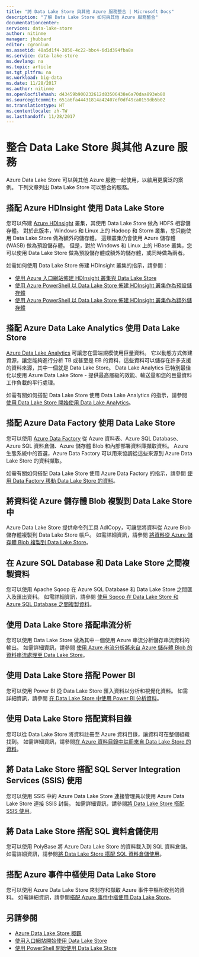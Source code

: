 ```yaml
---
title: "將 Data Lake Store 與其他 Azure 服務整合 | Microsoft Docs"
description: "了解 Data Lake Store 如何與其他 Azure 服務整合"
documentationcenter: 
services: data-lake-store
author: nitinme
manager: jhubbard
editor: cgronlun
ms.assetid: 48a5d1f4-3850-4c22-bbc4-6d1d394fba8a
ms.service: data-lake-store
ms.devlang: na
ms.topic: article
ms.tgt_pltfrm: na
ms.workload: big-data
ms.date: 11/28/2017
ms.author: nitinme
ms.openlocfilehash: d43459b900232612d83506438e6a70daa893eb80
ms.sourcegitcommit: 651a6fa44431814a42407ef0df49ca0159db5b02
ms.translationtype: HT
ms.contentlocale: zh-TW
ms.lasthandoff: 11/28/2017
---
```

# <a name="integrating-data-lake-store-with-other-azure-services"></a>整合 Data Lake Store 與其他 Azure 服務
Azure Data Lake Store 可以與其他 Azure 服務一起使用，以啟用更廣泛的案例。 下列文章列出 Data Lake Store 可以整合的服務。

## <a name="use-data-lake-store-with-azure-hdinsight"></a>搭配 Azure HDInsight 使用 Data Lake Store
您可以佈建 [Azure HDInsight](https://azure.microsoft.com/documentation/learning-paths/hdinsight-self-guided-hadoop-training/) 叢集，其使用 Data Lake Store 做為 HDFS 相容儲存體。 對於此版本，Windows 和 Linux 上的 Hadoop 和 Storm 叢集，您只能使用 Data Lake Store 做為額外的儲存體。 這類叢集仍會使用 Azure 儲存體 (WASB) 做為預設儲存體。 但是，對於 Windows 和 Linux 上的 HBase 叢集，您可以使用 Data Lake Store 做為預設儲存體或額外的儲存體，或同時做為兩者。

如需如何使用 Data Lake Store 佈建 HDInsight 叢集的指示，請參閱：

* [使用 Azure 入口網站佈建 HDInsight 叢集與 Data Lake Store](data-lake-store-hdinsight-hadoop-use-portal.md)
* [使用 Azure PowerShell 以 Data Lake Store 佈建 HDInsight 叢集作為預設儲存體](data-lake-store-hdinsight-hadoop-use-powershell-for-default-storage.md)
* [使用 Azure PowerShell 以 Data Lake Store 佈建 HDInsight 叢集作為額外儲存體](data-lake-store-hdinsight-hadoop-use-powershell.md)

## <a name="use-data-lake-store-with-azure-data-lake-analytics"></a>搭配 Azure Data Lake Analytics 使用 Data Lake Store
[Azure Data Lake Analytics](../data-lake-analytics/data-lake-analytics-overview.md) 可讓您在雲端規模使用巨量資料。 它以動態方式佈建資源，讓您能夠進行分析 TB 或甚至是 EB 的資料，這些資料可以儲存在許多支援的資料來源，其中一個就是 Data Lake Store。 Data Lake Analytics 已特別最佳化以使用 Azure Data Lake Store - 提供最高層級的效能、輸送量和您的巨量資料工作負載的平行處理。

如需有關如何搭配 Data Lake Store 使用 Data Lake Analytics 的指示，請參閱 [使用 Data Lake Store 開始使用 Data Lake Analytics](../data-lake-analytics/data-lake-analytics-get-started-portal.md)。

## <a name="use-data-lake-store-with-azure-data-factory"></a>搭配 Azure Data Factory 使用 Data Lake Store
您可以使用 [Azure Data Factory](https://azure.microsoft.com/services/data-factory/) 從 Azure 資料表、Azure SQL Database、Azure SQL 資料倉儲、Azure 儲存體 Blob 和內部部署資料庫擷取資料。 Azure 生態系統中的首選，Azure Data Factory 可以用來協調從這些來源到 Azure Data Lake Store 的資料擷取。

如需有關如何搭配 Data Lake Store 使用 Azure Data Factory 的指示，請參閱 [使用 Data Factory 移動 Data Lake Store 的資料](../data-factory/connector-azure-data-lake-store.md)。

## <a name="copy-data-from-azure-storage-blobs-into-data-lake-store"></a>將資料從 Azure 儲存體 Blob 複製到 Data Lake Store 中
Azure Data Lake Store 提供命令列工具 AdlCopy，可讓您將資料從 Azure Blob 儲存體複製到 Data Lake Store 帳戶。 如需詳細資訊，請參閱 [將資料從 Azure 儲存體 Blob 複製到 Data Lake Store](data-lake-store-copy-data-azure-storage-blob.md)。

## <a name="copy-data-between-azure-sql-database-and-data-lake-store"></a>在 Azure SQL Database 和 Data Lake Store 之間複製資料
您可以使用 Apache Sqoop 在 Azure SQL Database 和 Data Lake Store 之間匯入及匯出資料。 如需詳細資訊，請參閱 [使用 Sqoop 在 Data Lake Store 和 Azure SQL Database 之間複製資料](data-lake-store-data-transfer-sql-sqoop.md)。

## <a name="use-data-lake-store-with-stream-analytics"></a>使用 Data Lake Store 搭配串流分析
您可以使用 Data Lake Store 做為其中一個使用 Azure 串流分析儲存串流資料的輸出。 如需詳細資訊，請參閱 [使用 Azure 串流分析將來自 Azure 儲存體 Blob 的資料串流處理至 Data Lake Store](data-lake-store-stream-analytics.md)。

## <a name="use-data-lake-store-with-power-bi"></a>使用 Data Lake Store 搭配 Power BI
您可以使用 Power BI 從 Data Lake Store 匯入資料以分析和視覺化資料。 如需詳細資訊，請參閱 [在 Data Lake Store 中使用 Power BI 分析資料](data-lake-store-power-bi.md)。

## <a name="use-data-lake-store-with-data-catalog"></a>使用 Data Lake Store 搭配資料目錄
您可以從 Data Lake Store 將資料註冊至 Azure 資料目錄，讓資料可在整個組織找到。 如需詳細資訊，請參閱[在 Azure 資料目錄中註冊來自 Data Lake Store 的資料](data-lake-store-with-data-catalog.md)。

## <a name="use-data-lake-store-with-sql-server-integration-services-ssis"></a>將 Data Lake Store 搭配 SQL Server Integration Services (SSIS) 使用
您可以使用 SSIS 中的 Azure Data Lake Store 連接管理員以使用 Azure Data Lake Store 連接 SSIS 封裝。 如需詳細資訊，請參閱[將 Data Lake Store 搭配 SSIS 使用](https://docs.microsoft.com/sql/integration-services/connection-manager/azure-data-lake-store-connection-manager)。

## <a name="use-data-lake-store-with-sql-data-warehouse"></a>將 Data Lake Store 搭配 SQL 資料倉儲使用
您可以使用 PolyBase 將 Azure Data Lake Store 的資料載入到 SQL 資料倉儲。 如需詳細資訊，請參閱[將 Data Lake Store 搭配 SQL 資料倉儲使用](../sql-data-warehouse/sql-data-warehouse-load-from-azure-data-lake-store.md)。

## <a name="use-data-lake-store-with-azure-event-hubs"></a>搭配 Azure 事件中樞使用 Data Lake Store
您可以使用 Azure Data Lake Store 來封存和擷取 Azure 事件中樞所收到的資料。 如需詳細資訊，請參閱[搭配 Azure 事件中樞使用 Data Lake Store](data-lake-store-archive-eventhub-capture.md)。

## <a name="see-also"></a>另請參閱
* [Azure Data Lake Store 概觀](data-lake-store-overview.md)
* [使用入口網站開始使用 Data Lake Store](data-lake-store-get-started-portal.md)
* [使用 PowerShell 開始使用 Data Lake Store](data-lake-store-get-started-powershell.md)  

